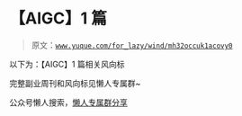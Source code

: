 # 【AIGC】1 篇

> 原文：[`www.yuque.com/for_lazy/wind/mh32occuk1acovy0`](https://www.yuque.com/for_lazy/wind/mh32occuk1acovy0)

以下为：【AIGC】1 篇相关风向标

完整副业周刊和风向标见懒人专属群~

公众号懒人搜索，[懒人专属群分享](https://lazybook.fun/#/blog/group)